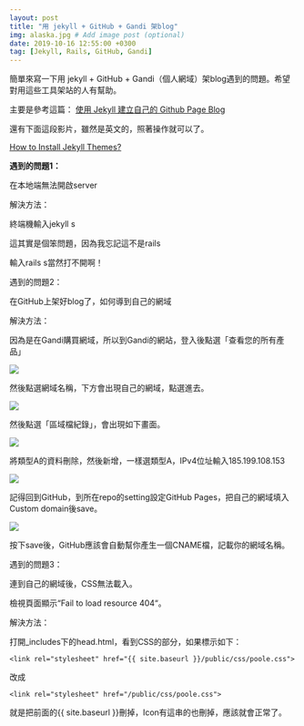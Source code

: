 ```yaml
---
layout: post
title: "用 jekyll + GitHub + Gandi 架blog"
img: alaska.jpg # Add image post (optional)
date: 2019-10-16 12:55:00 +0300
tag: [Jekyll, Rails, GitHub, Gandi]
---
```

簡單來寫一下用 jekyll + GitHub + Gandi（個人網域）架blog遇到的問題。希望對用這些工具架站的人有幫助。

主要是參考這篇：
[使用 Jekyll 建立自己的 Github Page Blog](https://nk910216.github.io/2017/02/05/HowToSetupBlog/)

還有下面這段影片，雖然是英文的，照著操作就可以了。

[How to Install Jekyll Themes?](https://www.youtube.com/watch?v=bty7LHm14CA)

**遇到的問題1：**

在本地端無法開啟server

解決方法：

終端機輸入jekyll s

這其實是個笨問題，因為我忘記這不是rails

輸入rails s當然打不開啊！

遇到的問題2：

在GitHub上架好blog了，如何導到自己的網域

解決方法：

因為是在Gandi購買網域，所以到Gandi的網站，登入後點選「查看您的所有產品」

![](https://i.imgur.com/1hvqEI9.png)

然後點選網域名稱，下方會出現自己的網域，點選進去。

![](https://i.imgur.com/rUt0vQx.png)

然後點選「區域檔紀錄」，會出現如下畫面。

![](https://i.imgur.com/wNY4rHD.png)

將類型A的資料刪除，然後新增，一樣選類型A，IPv4位址輸入185.199.108.153

![](https://i.imgur.com/gbHzLAI.png)

記得回到GitHub，到所在repo的setting設定GitHub Pages，把自己的網域填入Custom domain後save。

![](https://i.imgur.com/sjZCrwU.png)

按下save後，GitHub應該會自動幫你產生一個CNAME檔，記載你的網域名稱。

遇到的問題3：

連到自己的網域後，CSS無法載入。

檢視頁面顯示“Fail to load resource 404“。

解決方法：

打開_includes下的head.html，看到CSS的部分，如果標示如下：
```
<link rel="stylesheet" href="{{ site.baseurl }}/public/css/poole.css">
```

改成
```
<link rel="stylesheet" href="/public/css/poole.css">
```
就是把前面的{{ site.baseurl }}刪掉，Icon有這串的也刪掉，應該就會正常了。